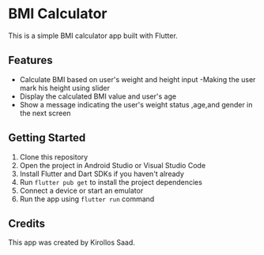 # BMI Calculator

This is a simple BMI calculator app built with Flutter.

## Features

- Calculate BMI based on user's weight and height input
-Making the user mark his height using slider
- Display the calculated BMI value and user's age
- Show a message indicating the user's weight status ,age,and gender in the next screen

## Getting Started

1. Clone this repository
2. Open the project in Android Studio or Visual Studio Code
3. Install Flutter and Dart SDKs if you haven't already
4. Run `flutter pub get` to install the project dependencies
5. Connect a device or start an emulator
6. Run the app using `flutter run` command

## Credits

This app was created by Kirollos Saad. 


